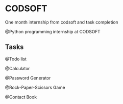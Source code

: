 # CODSOFT
One month internship from codsoft and task completion

@Python programming internship at CODSOFT

Tasks
--------------
@Todo list

@Calculator

@Password Generator

@Rock-Paper-Scissors Game

@Contact Book